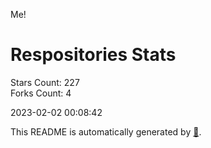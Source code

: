 Me!

# Respositories Stats
Stars Count: 227  
Forks Count: 4

2023-02-02 00:08:42  

This README is automatically generated by [🐰](https://github.com/rnitta/rnitta).
